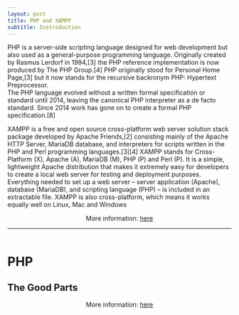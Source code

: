 ```yaml
---
layout: post
title: PHP and XAMPP
subtitle: Instroduction
---
```


<div style="border-bottom:1px solid black">
<p>
PHP is a server-side scripting language designed for web development but also used as a general-purpose programming language. Originally created by Rasmus Lerdorf in 1994,[3] the PHP reference implementation is now produced by The PHP Group.[4] PHP originally stood for Personal Home Page,[3] but it now stands for the recursive backronym PHP: Hypertext Preprocessor.<br>
The PHP language evolved without a written formal specification or standard until 2014, leaving the canonical PHP interpreter as a de facto standard. Since 2014 work has gone on to create a formal PHP specification.[8]<br>
</p>
<p>
XAMPP is a free and open source cross-platform web server solution stack package developed by Apache Friends,[2] consisting mainly of the Apache HTTP Server, MariaDB database, and interpreters for scripts written in the PHP and Perl programming languages.[3][4] XAMPP stands for Cross-Platform (X), Apache (A), MariaDB (M), PHP (P) and Perl (P). It is a simple, lightweight Apache distribution that makes it extremely easy for developers to create a local web server for testing and deployment purposes.<br>
Everything needed to set up a web server – server application (Apache), database (MariaDB), and scripting language (PHP) – is included in an extractable file. XAMPP is also cross-platform, which means it works equally well on Linux, Mac and Windows
</p>
<p style="text-align:center"> More information: <a href="http://simplyadvanced.net/blog/cheat-sheet-for-windows-command-prompt/">here</a></p>
</div>
<br>


# PHP 

## The Good Parts

<p style="text-align:center"> More information: <a target="_blank" href="https://www.codecademy.com/articles/command-line-commands">here</a></p>

